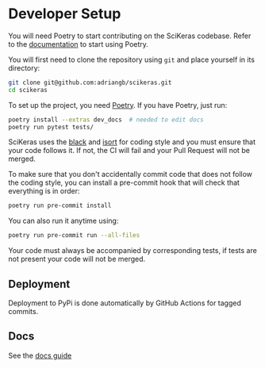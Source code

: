 # Developer Setup

You will need Poetry to start contributing on the SciKeras codebase. Refer to the [documentation](https://python-poetry.org/docs/#introduction) to start using Poetry.

You will first need to clone the repository using `git` and place yourself in its directory:

```bash
git clone git@github.com:adriangb/scikeras.git
cd scikeras
```

To set up the project, you need [Poetry](https://python-poetry.org/docs/#installation).
If you have Poetry, just run:

```bash
poetry install --extras dev_docs  # needed to edit docs
poetry run pytest tests/
```

SciKeras uses the [black](https://github.com/psf/black) and
[isort](https://github.com/timothycrosley/isort) for coding style and you must ensure that your
code follows it. If not, the CI will fail and your Pull Request will not be merged.

To make sure that you don't accidentally commit code that does not follow the coding style, you can
install a pre-commit hook that will check that everything is in order:

```bash
poetry run pre-commit install
```

You can also run it anytime using:

```bash
poetry run pre-commit run --all-files
```

Your code must always be accompanied by corresponding tests, if tests are not present your code
will not be merged.

## Deployment

Deployment to PyPi is done automatically by GitHub Actions for tagged commits.

## Docs

See the [docs guide](docs/README.md)
